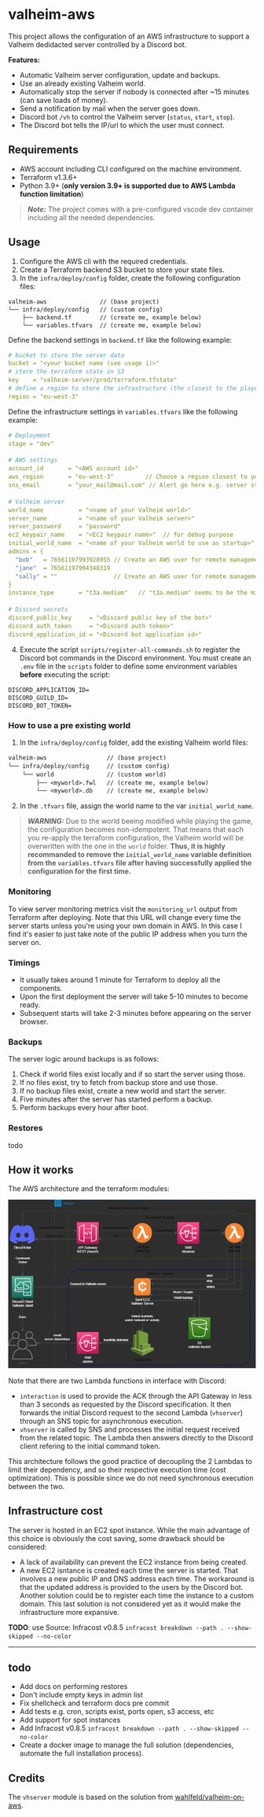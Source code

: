 # valheim-aws

This project allows the configuration of an AWS infrastructure to support a Valheim dedidacted server controlled by a Discord bot.

**Features:**

- Automatic Valheim server configuration, update and backups.
- Use an already existing Valheim world.
- Automatically stop the server if nobody is connected after ~15 minutes (can save loads of money).
- Send a notification by mail when the server goes down.
- Discord bot `/vh` to control the Valheim server (`status`, `start`, `stop`).
- The Discord bot tells the IP/url to which the user must connect.

## Requirements

- AWS account including CLI configured on the machine environment.
- Terraform v1.3.6+
- Python 3.9+ (**only version 3.9+ is supported due to AWS Lambda function limitation**)

> **_Note:_** The project comes with a pre-configured vscode dev container including all the needed dependencies.

## Usage

1. Configure the AWS cli with the required credentials.
2. Create a Terraform backend S3 bucket to store your state files.
3. In the `infra/deploy/config` folder, create the following configuration files:

```text
valheim-aws               // (base project)
└── infra/deploy/config   // (custom config)
    ├── backend.tf        // (create me, example below)
    └── variables.tfvars  // (create me, example below)
```

Define the backend settings in `backend.tf` like the following example:

```yaml
# bucket to store the server data
bucket = "<your bucket name (see usage 1)>"
# store the terraform state in S3
key    = "valheim-server/prod/terraform.tfstate"
# define a region to store the infrastructure (the closest to the players the better)
region = "eu-west-3"
```

Define the infrastructure settings in `variables.tfvars` like the following example:

```yaml
# Deployment
stage = "dev"

# AWS settings
account_id       = "<AWS account id>"
aws_region       = "eu-west-3"         // Choose a region closest to your physical location
sns_email        = "your_mail@mail.com" // Alert go here e.g. server started, server stopped

# Valheim server
world_name          = "<name of your Valheim world>"
server_name         = "<name of your Valheim server>"
server_password     = "password"
ec2_keypair_name    = "<EC2 keypair name>"  // for debug purpose
initial_world_name  = "<name of your Valheim world to use as startup>"                // Optional, if set must be equal to 'world_name'
admins = {
  "bob"   = 76561197993928955 // Create an AWS user for remote management and make Valheim admin using SteamID
  "jane"  = 76561197994340319
  "sally" = ""                // Create an AWS user for remote management but don't make Valheim admin
}
instance_type       = "t3a.medium"   // "t3a.medium" seems to be the minimum config

# Discord secrets
discord_public_key     = "<Discord public key of the bot>"
discord_auth_token     = "<Discord auth token>"
discord_application_id = "<Discord bot application id>"
```

4. Execute the script `scripts/register-all-commands.sh` to register the Discord bot commands in the Discord environment. You must create an `.env` file in the `scripts` folder to define some environment variables **before** executing the script:

```env
DISCORD_APPLICATION_ID=
DISCORD_GUILD_ID=
DISCORD_BOT_TOKEN=
```

### How to use a pre existing world

1. In the `infra/deploy/config` folder, add the existing Valheim world files:

```txt
valheim-aws                 // (base project)
└── infra/deploy/config     // (custom config)
    └── world               // (custom world)
        ├── <myworld>.fwl   // (create me, example below)
        └── <myworld>.db    // (create me, example below)
```

2. In the `.tfvars` file, assign the world name to the var `initial_world_name`.

> **_WARNING:_** Due to the world beeing modified while playing the game, the configuration becomes non-idempotent. That means that each you re-apply the terraform configuration, the Valheim world will be overwritten with the one in the `world` folder. **Thus, it is highly recommanded to remove the `initial_world_name` variable definition from the `variables.tfvars` file after having successfully applied the configuration for the first time.**

### Monitoring

To view server monitoring metrics visit the `monitoring_url` output from
Terraform after deploying. Note that this URL will change every time the server
starts unless you're using your own domain in AWS. In this case I find it's
easier to just take note of the public IP address when you turn the server on.

### Timings

- It usually takes around 1 minute for Terraform to deploy all the components.
- Upon the first deployment the server will take 5-10 minutes to become ready.
- Subsequent starts will take 2-3 minutes before appearing on the server browser.

### Backups

The server logic around backups is as follows:

1. Check if world files exist locally and if so start the server using those.
2. If no files exist, try to fetch from backup store and use those.
3. If no backup files exist, create a new world and start the server.
4. Five minutes after the server has started perform a backup.
5. Perform backups every hour after boot.

### Restores

todo

## How it works

The AWS architecture and the terraform modules:

![AWS Architecture](./doc/architecture.png "AWS Architecture")

Note that there are two Lambda functions in interface with Discord:

- `interaction` is used to provide the ACK through the API Gateway in less than 3 seconds as requested by the Discord specification. It then forwards the initial Discord request to the second Lambda (`vhserver`) through an SNS topic for asynchronous execution.
- `vhserver` is called by SNS and processes the initial request received from the related topic. The Lambda then answers directly to the Discord client refering to the initial command token.

This architecture follows the good practice of decoupling the 2 Lambdas to limit their dependency, and so their respective execution time (cost optimization). This is possible since we do not need synchronous execution between the two.

## Infrastructure cost

The server is hosted in an EC2 spot instance. While the main advantage of this choice is obviously the cost saving, some drawback should be considered:

- A lack of availability can prevent the EC2 instance from being created.
- A new EC2 isntance is created each time the server is started. That involves a new public IP and DNS address each time. The workaround is that the updated address is provided to the users by the Discord bot. Another solution could be to register each time the instance to a custom domain. This last solution is not considered yet as it would make the infrastructure more expansive.

**TODO**: use Source: Infracost v0.8.5 `infracost breakdown --path . --show-skipped
--no-color`

--------------------------

## todo

- Add docs on performing restores
- Don't include empty keys in admin list
- Fix shellcheck and terraform docs pre commit
- Add tests e.g. cron, scripts exist, ports open, s3 access, etc
- Add support for spot instances
- Add Infracost v0.8.5 `infracost breakdown --path . --show-skipped
--no-color`
- Create a docker image to manage the full solution (dependencies, automate the full installation process).

## Credits

The `vhserver` module is based on the solution from [wahlfeld/valheim-on-aws](https://github.com/wahlfeld/valheim-on-aws/).
